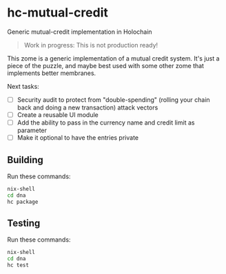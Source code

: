 # hc-mutual-credit
Generic mutual-credit implementation in Holochain

> Work in progress: This is not production ready!

This zome is a generic implementation of a mutual credit system. It's just a piece of the puzzle, and maybe best used with some other zome that implements better membranes.

Next tasks:

* [ ] Security audit to protect from "double-spending" (rolling your chain back and doing a new transaction) attack vectors
* [ ] Create a reusable UI module
* [ ] Add the ability to pass in the currency name and credit limit as parameter
* [ ] Make it optional to have the entries private

## Building

Run these commands:

```bash
nix-shell
cd dna
hc package
```
## Testing

Run these commands:

```bash
nix-shell
cd dna
hc test
```

